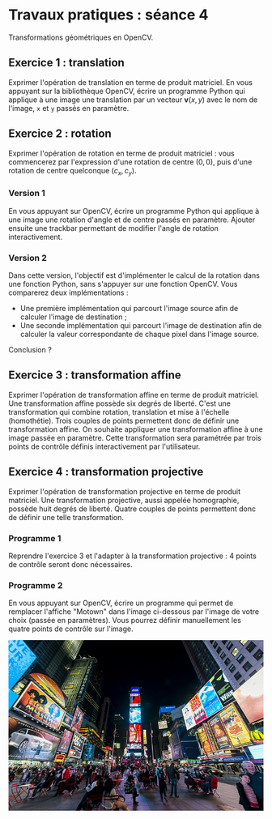 # Travaux pratiques : séance 4

Transformations géométriques en OpenCV.


## Exercice 1 : translation

Exprimer l'opération de translation en terme de produit matriciel.
En vous appuyant sur la bibliothèque OpenCV, écrire un programme Python qui applique à une image une translation par un vecteur $`\mathbf v(x,y)`$  avec  le nom de l'image, `x`  et `y` passés en paramètre.

## Exercice 2 : rotation

Exprimer l'opération de rotation en terme de produit matriciel : vous commencerez par l'expression d'une rotation de centre $`(0,0)`$, puis d'une rotation de centre quelconque $`(c_x,c_y)`$.

### Version 1

En vous appuyant sur OpenCV, écrire un programme Python qui applique à une image une rotation d'angle et de centre passés en paramètre. 
Ajouter ensuite une trackbar permettant de modifier l'angle de rotation interactivement.

### Version 2

Dans cette version, l'objectif est d'implémenter le calcul de la rotation dans une fonction Python, sans s'appuyer sur une fonction OpenCV.
Vous comparerez deux implémentations :

* Une première implémentation qui parcourt l'image source afin de calculer l'image de destination ;
* Une seconde implémentation qui parcourt l'image de destination afin de calculer la valeur correspondante de chaque pixel dans l'image source.

Conclusion ?


## Exercice 3 : transformation affine

Exprimer l'opération de transformation affine en terme de produit matriciel.
Une transformation affine possède six degrés de liberté. C'est une transformation qui combine rotation, translation et mise à l'échelle (homothétie). Trois couples de points permettent donc de définir une transformation affine.
On souhaite appliquer une transformation affine à une image passée en paramètre. Cette transformation sera paramétrée par trois points de contrôle définis interactivement par l'utilisateur.


## Exercice 4 : transformation projective

Exprimer l'opération de transformation projective en terme de produit matriciel.
Une transformation projective, aussi appelée homographie, possède huit degrés de liberté. Quatre couples de points permettent donc de définir une telle transformation.

### Programme 1

Reprendre l'exercice 3 et l'adapter à la transformation projective : 4 points de contrôle seront donc nécessaires.


### Programme 2

En vous appuyant sur OpenCV, écrire un programme qui permet de remplacer l'affiche "Motown" dans l'image ci-dessous par l'image de votre choix (passée en paramètres). Vous pourrez définir manuellement les quatre points de contrôle sur l'image.

<img src="times_square.jpg" width="600px">
